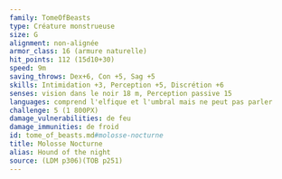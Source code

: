 ```yaml
---
family: TomeOfBeasts
type: Créature monstrueuse
size: G
alignment: non-alignée
armor_class: 16 (armure naturelle)
hit_points: 112 (15d10+30)
speed: 9m
saving_throws: Dex+6, Con +5, Sag +5
skills: Intimidation +3, Perception +5, Discrétion +6
senses: vision dans le noir 18 m, Perception passive 15
languages: comprend l'elfique et l'umbral mais ne peut pas parler
challenge: 5 (1 800PX)
damage_vulnerabilities: de feu
damage_immunities: de froid
id: tome_of_beasts.md#molosse-nocturne
title: Molosse Nocturne
alias: Hound of the night
source: (LDM p306)(TOB p251)
---
```


